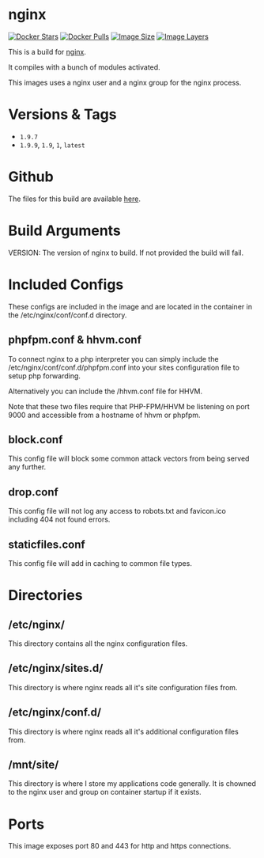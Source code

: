 # nginx
[![Docker Stars](https://img.shields.io/docker/stars/ryantheallmighty/nginx.svg?style=flat-square)](https://hub.docker.com/r/ryantheallmighty/nginx/) [![Docker Pulls](https://img.shields.io/docker/pulls/ryantheallmighty/nginx.svg?style=flat-square)](https://hub.docker.com/r/ryantheallmighty/nginx/) [![Image Size](https://img.shields.io/imagelayers/image-size/ryantheallmighty/nginx/latest.svg?style=flat-square)](https://imagelayers.io/?images=ryantheallmighty%2Fnginx) [![Image Layers](https://img.shields.io/imagelayers/layers/ryantheallmighty/nginx/latest.svg?style=flat-square)](https://imagelayers.io/?images=ryantheallmighty%2Fnginx)

This is a build for [nginx](http://nginx.org/).

It compiles with a bunch of modules activated.

This images uses a nginx user and a nginx group for the nginx process.

# Versions & Tags
- `1.9.7`
- `1.9.9`, `1.9`, `1`, `latest`

# Github
The files for this build are available [here](https://github.com/RyanTheAllmighty/Dockerfiles/tree/master/nginx).

# Build Arguments
VERSION: The version of nginx to build. If not provided the build will fail.

# Included Configs
These configs are included in the image and are located in the container in the /etc/nginx/conf/conf.d directory.

## phpfpm.conf & hhvm.conf
To connect nginx to a php interpreter you can simply include the /etc/nginx/conf/conf.d/phpfpm.conf into your sites configuration file to setup php forwarding.

Alternatively you can include the /hhvm.conf file for HHVM.

Note that these two files require that PHP-FPM/HHVM be listening on port 9000 and accessible from a hostname of hhvm or phpfpm.

## block.conf
This config file will block some common attack vectors from being served any further.

## drop.conf
This config file will not log any access to robots.txt and favicon.ico including 404 not found errors.

## staticfiles.conf
This config file will add in caching to common file types.

# Directories
## /etc/nginx/
This directory contains all the nginx configuration files.

## /etc/nginx/sites.d/
This directory is where nginx reads all it's site configuration files from.

## /etc/nginx/conf.d/
This directory is where nginx reads all it's additional configuration files from.

## /mnt/site/
This directory is where I store my applications code generally. It is chowned to the nginx user and group on container startup if it exists.

# Ports
This image exposes port 80 and 443 for http and https connections.